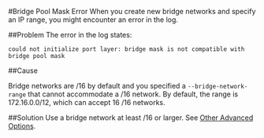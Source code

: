 #Bridge Pool Mask Error
When you create new bridge networks and specify an IP range, you might encounter an error in the log.

##Problem
The error in the log states:

	could not initialize port layer: bridge mask is not compatible with bridge pool mask  

##Cause

Bridge networks are /16 by default and you specified a `--bridge-network-range` that cannot accommodate a /16 network. By default, the range is 172.16.0.0/12, which can accept 16 /16 networks.

##Solution
Use a bridge network at least /16 or larger. See [Other Advanced Options](vch_installer_options.md#adv-other).